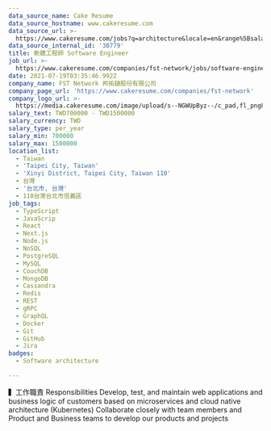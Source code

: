 ```yaml
---
data_source_name: Cake Resume
data_source_hostname: www.cakeresume.com
data_source_url: >-
  https://www.cakeresume.com/jobs?q=architecture&locale=en&range%5Bsalary_range%5D%5Bmin%5D=1000000&page=4
data_source_internal_id: '30779'
title: 軟體工程師 Software Engineer
job_url: >-
  https://www.cakeresume.com/companies/fst-network/jobs/software-engineer-typescript
date: 2021-07-19T03:35:46.992Z
company_name: FST Network 邦拓鏈股份有限公司
company_page_url: 'https://www.cakeresume.com/companies/fst-network'
company_logo_url: >-
  https://media.cakeresume.com/image/upload/s--NGWUpByz--/c_pad,fl_png8,h_200,w_200/v1610531404/ac8gnbsgjgcdjqkqsdk8.png
salary_text: TWD700000 - TWD1500000
salary_currency: TWD
salary_type: per_year
salary_min: 700000
salary_max: 1500000
location_list:
  - Taiwan
  - 'Taipei City, Taiwan'
  - 'Xinyi District, Taipei City, Taiwan 110'
  - 台灣
  - '台北市, 台灣'
  - 110台灣台北市信義區
job_tags:
  - TypeScript
  - JavaScrip
  - React
  - Next.js
  - Node.js
  - NoSQL
  - PostgreSQL
  - MySQL
  - CouchDB
  - MongoDB
  - Cassandra
  - Redis
  - REST
  - gRPC
  - GraphQL
  - Docker
  - Git
  - GitHub
  - Jira
badges:
  - Software architecture

---
```


▍工作職責 Responsibilities Develop, test, and maintain web applications and business logic of customers based on microservices and cloud native architecture (Kubernetes) Collaborate closely with team members and Product and Business teams to develop our products and projects